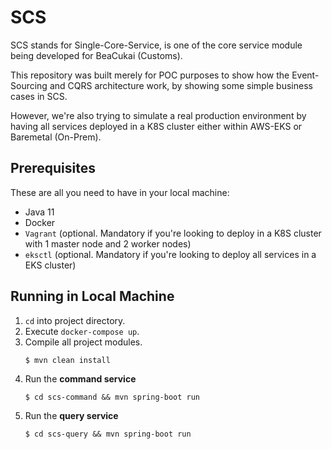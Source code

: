 # SCS
SCS stands for Single-Core-Service, is one of the core service module being developed for BeaCukai (Customs). 

This repository was built merely for POC purposes to show how the Event-Sourcing and CQRS architecture work, by showing some simple business cases in SCS. 

However, we're also trying to simulate a real production environment by having all services deployed in a K8S cluster either within AWS-EKS or Baremetal (On-Prem). 

## Prerequisites

These are all you need to have in your local machine:
- Java 11
- Docker
- `Vagrant` (optional. Mandatory if you're looking to deploy in a K8S cluster with 1 master node and 2 worker nodes)
- `eksctl` (optional. Mandatory if you're looking to deploy all services in a EKS cluster)

## Running in Local Machine

1. `cd` into project directory.
2. Execute `docker-compose up`.
3. Compile all project modules.
   ```
   $ mvn clean install
   ```
5. Run the **command service** 
   ```
   $ cd scs-command && mvn spring-boot run
   ```
7. Run the **query service** 
   ```
   $ cd scs-query && mvn spring-boot run
   ```
